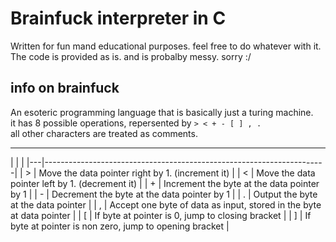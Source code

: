 # Brainfuck interpreter in C

Written for fun mand educational purposes. feel free to do whatever with it.
<br>
The code is provided as is. and is probalby messy. sorry :/

## info on brainfuck
An esoteric programming language that is basically just a turing machine.<br>
it has 8 possible operations, repersented by `> < + - [ ] , .`<br>
all other characters are treated as comments.
<br>
<hr>
|   |                                                                      |
|---|----------------------------------------------------------------------|
| > | Move the data pointer right by 1. (increment it)                     |
| < | Move the data pointer left by 1. (decrement it)                      |
| + | Increment the byte at the data pointer by 1                          |
| - | Decrement the byte at the data pointer by 1                          |
| . | Output the byte at the data pointer                                  |
| , | Accept one byte of data as input, stored in the byte at data pointer |
| [ |  If byte at pointer is 0, jump to closing bracket                    |
| ] | If byte at pointer is non zero, jump to opening bracket              |
